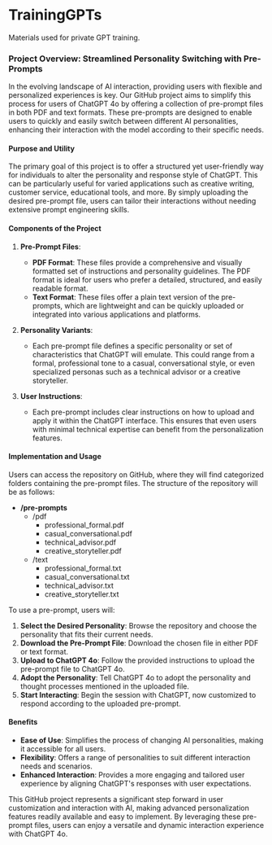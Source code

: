 # TrainingGPTs
Materials used for private GPT training.
### Project Overview: Streamlined Personality Switching with Pre-Prompts

In the evolving landscape of AI interaction, providing users with flexible and personalized experiences is key. Our GitHub project aims to simplify this process for users of ChatGPT 4o by offering a collection of pre-prompt files in both PDF and text formats. These pre-prompts are designed to enable users to quickly and easily switch between different AI personalities, enhancing their interaction with the model according to their specific needs.

#### Purpose and Utility

The primary goal of this project is to offer a structured yet user-friendly way for individuals to alter the personality and response style of ChatGPT. This can be particularly useful for varied applications such as creative writing, customer service, educational tools, and more. By simply uploading the desired pre-prompt file, users can tailor their interactions without needing extensive prompt engineering skills.

#### Components of the Project

1. **Pre-Prompt Files**:
   - **PDF Format**: These files provide a comprehensive and visually formatted set of instructions and personality guidelines. The PDF format is ideal for users who prefer a detailed, structured, and easily readable format.
   - **Text Format**: These files offer a plain text version of the pre-prompts, which are lightweight and can be quickly uploaded or integrated into various applications and platforms.

2. **Personality Variants**:
   - Each pre-prompt file defines a specific personality or set of characteristics that ChatGPT will emulate. This could range from a formal, professional tone to a casual, conversational style, or even specialized personas such as a technical advisor or a creative storyteller.

3. **User Instructions**:
   - Each pre-prompt includes clear instructions on how to upload and apply it within the ChatGPT interface. This ensures that even users with minimal technical expertise can benefit from the personalization features.

#### Implementation and Usage

Users can access the repository on GitHub, where they will find categorized folders containing the pre-prompt files. The structure of the repository will be as follows:

- **/pre-prompts**
  - /pdf
    - professional_formal.pdf
    - casual_conversational.pdf
    - technical_advisor.pdf
    - creative_storyteller.pdf
  - /text
    - professional_formal.txt
    - casual_conversational.txt
    - technical_advisor.txt
    - creative_storyteller.txt

To use a pre-prompt, users will:

1. **Select the Desired Personality**: Browse the repository and choose the personality that fits their current needs.
2. **Download the Pre-Prompt File**: Download the chosen file in either PDF or text format.
3. **Upload to ChatGPT 4o**: Follow the provided instructions to upload the pre-prompt file to ChatGPT 4o.
4. **Adopt the Personality**: Tell ChatGPT 4o to adopt the personality and thought processes mentioned in the uploaded file.
5. **Start Interacting**: Begin the session with ChatGPT, now customized to respond according to the uploaded pre-prompt.

#### Benefits

- **Ease of Use**: Simplifies the process of changing AI personalities, making it accessible for all users.
- **Flexibility**: Offers a range of personalities to suit different interaction needs and scenarios.
- **Enhanced Interaction**: Provides a more engaging and tailored user experience by aligning ChatGPT's responses with user expectations.

This GitHub project represents a significant step forward in user customization and interaction with AI, making advanced personalization features readily available and easy to implement. By leveraging these pre-prompt files, users can enjoy a versatile and dynamic interaction experience with ChatGPT 4o.
